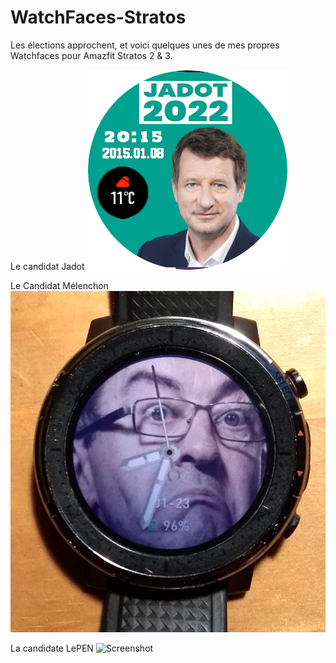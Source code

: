 # WatchFaces-Stratos
Les élections approchent, et voici quelques unes de mes propres Watchfaces pour Amazfit Stratos 2 &amp; 3.

Le candidat Jadot
![Screenshot](sample-face.png)

Le Candidat Mélenchon
![Screenshot](Melenchon-face_20220123.jpg)

La candidate LePEN
![Screenshot]()
